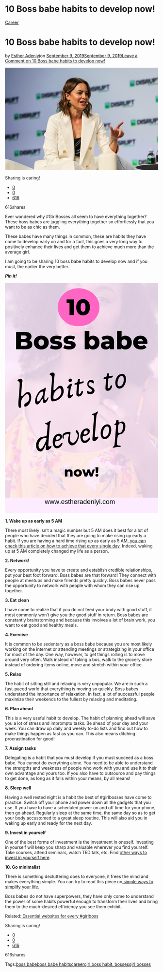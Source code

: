 # 10 Boss babe habits to develop now!

[Career](https://estheradeniyi.com/category/career/)
# 10 Boss babe habits to develop now!

by [Esther Adeniyi](https://estheradeniyi.com/author/esther-adeniyi/)on [September 9, 2019September 9, 2019](https://estheradeniyi.com/boss-babe-habits-to-develop-now/)[Leave a Comment on 10 Boss babe habits to develop now!](https://estheradeniyi.com/boss-babe-habits-to-develop-now/#respond)

![boss babe habits](images\boss-babe-habits.jpg)

Sharing is caring!

- [0](https://www.facebook.com/sharer/sharer.php?u=https%3A%2F%2Festheradeniyi.com%2Fboss-babe-habits-to-develop-now%2F&amp;t=10%20Boss%20babe%20habits%20to%20develop%20now%21)
- [0](https://twitter.com/intent/tweet?text=10%20Boss%20babe%20habits%20to%20develop%20now%21&amp;url=https%3A%2F%2Festheradeniyi.com%2Fboss-babe-habits-to-develop-now%2F)
- [616](#)

616shares

Ever wondered why #GirlBosses all seem to have everything together? These boss babes are juggling everything together so effortlessly that you want to be as chic as them.

These babes have many things in common, these are habits they have come to develop early on and for a fact, this goes a very long way to positively enhance their lives and get them to achieve much more than the average girl.

I am going to be sharing 10 boss babe habits to develop now and if you must, the earlier the very better.

***Pin it!***

![Boss babe habits to develop now, esther adeniyi](images\Boss-babe-habits-to-develop-now-1.png)

**1. Wake up as early as 5 AM**

There most likely isn&#x2019;t a magic number but 5 AM does it best for a lot of people who have decided that they are going to make rising up early a habit. If you are having a hard time rising up as early as 5 AM,[ you can check this article on how to achieve that every single day](https://estheradeniyi.com/waking-up-at-5-am-literally-changed-my-life/). Indeed, waking up at 5 AM completely changed my life as a person.

**2. Network!**

Every opportunity you have to create and establish credible relationships, put your best foot forward. Boss babes are that forward! They connect with people at meetups and make friends pretty quickly. Boss babes never pass the opportunity to network with people with whom they can rise up together.

**3. Eat clean**

I have come to realize that if you do not feed your body with good stuff, it most commonly won&#x2019;t give you the good stuff in return. Boss babes are constantly brainstorming and because this involves a lot of brain work, you want to eat good and healthy meals.

**4. Exercise**

It is common to be sedentary as a boss babe because you are most likely working on the internet or attending meetings or strategizing in your office for most of the day. One way, however, to get things rolling is to move around very often. Walk instead of taking a bus, walk to the grocery store instead of ordering items online, move and stretch within your office.

**5. Relax**

The habit of sitting still and relaxing is very unpopular. We are in such a fast-paced world that everything is moving so quickly. Boss babes understand the importance of relaxation. In fact, a lot of successful people maximize their weekends to the fullest by relaxing and meditating.

**6. Plan ahead**

This is a very useful habit to develop. The habit of planning ahead will save you a lot of stress and impromptu tasks. Be ahead of your day and your week. You can draw up daily and weekly to-do lists and find out how to make things happen as fast as you can. This also means ditching procrastination for good!

**7. Assign tasks**

Delegating is a habit that you must develop if you must succeed as a boss babe. You cannot do everything alone. You need to be able to understand the strengths and weakness of people who work with you and use it to their own advantage and yours too. If you also have to outsource and pay things to get done, as long as it falls within your means, by all means!

**8. Sleep well**

Having a well rested night is a habit the best of #girlbosses have come to practice. Switch off your phone and power down all the gadgets that you use. If you have to have a scheduled power on and off time for your phone, then go ahead. Regularly sleep at the same time, the same day so as to get your body accustomed to a great sleep routine. This will also aid you in waking up early and ready for the next day.

**9. Invest in yourself**

One of the best forms of investment is the investment in oneself. Investing in yourself will keep you sharp and valuable wherever you find yourself. Take courses, attend seminars, watch TED talk, etc. Find [other ways to invest in yourself here](https://estheradeniyi.com/ways-to-invest-in-yourself/).

**10. Go minimalist**

There is something decluttering does to everyone, it frees the mind and makes everything simple. You can try to read this piece on[ simple ways to simplify your life](https://estheradeniyi.com/simple-ways-to-simplify-your-life/).

Boss babes do not have superpowers, they have only come to understand the power of some habits powerful enough to transform their lives and bring them to the much-desired efficiency you see them exhibit.

Related:[ Essential websites for every #girlboss](https://estheradeniyi.com/websites-for-every-girlboss/)

Sharing is caring!

- [0](https://www.facebook.com/sharer/sharer.php?u=https%3A%2F%2Festheradeniyi.com%2Fboss-babe-habits-to-develop-now%2F&amp;t=10%20Boss%20babe%20habits%20to%20develop%20now%21)
- [0](https://twitter.com/intent/tweet?text=10%20Boss%20babe%20habits%20to%20develop%20now%21&amp;url=https%3A%2F%2Festheradeniyi.com%2Fboss-babe-habits-to-develop-now%2F)
- [616](#)

616shares

Tags:[boss babe](https://estheradeniyi.com/tag/boss-babe/)[boss babe habits](https://estheradeniyi.com/tag/boss-babe-habits/)[career](https://estheradeniyi.com/tag/career/)[girl boss habit. bosses](https://estheradeniyi.com/tag/girl-boss-habit-bosses/)[girl bosses](https://estheradeniyi.com/tag/girl-bosses/)